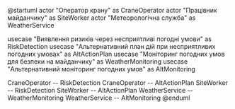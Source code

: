 @startuml
actor "Оператор крану" as CraneOperator
actor "Працівник майданчику" as SiteWorker
actor "Метеорологічна служба" as WeatherService

usecase "Виявлення ризиків через несприятливі погодні умови" as RiskDetection
usecase "Альтернативний план дій при несприятливих погодних умовах" as AltActionPlan
usecase "Моніторинг погодних умов для безпеки на майданчику" as WeatherMonitoring
usecase "Альтернативний моніторинг погодних умов" as AltMonitoring

CraneOperator -- RiskDetection
CraneOperator -- AltActionPlan
SiteWorker -- RiskDetection
SiteWorker -- AltActionPlan
WeatherService -- WeatherMonitoring
WeatherService -- AltMonitoring
@enduml

